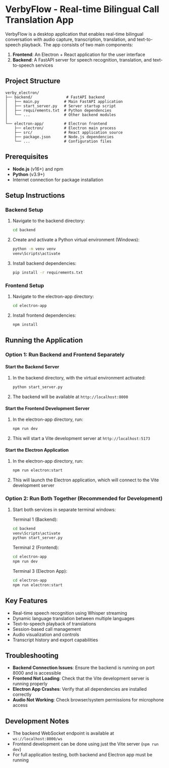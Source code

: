 # VerbyFlow - Real-time Bilingual Call Translation App

VerbyFlow is a desktop application that enables real-time bilingual conversation with audio capture, transcription, translation, and text-to-speech playback. The app consists of two main components:

1. **Frontend**: An Electron + React application for the user interface
2. **Backend**: A FastAPI server for speech recognition, translation, and text-to-speech services

## Project Structure

```
verby_electron/
├── backend/               # FastAPI backend
│   ├── main.py           # Main FastAPI application
│   ├── start_server.py   # Server startup script
│   ├── requirements.txt  # Python dependencies
│   └── ...               # Other backend modules
│
└── electron-app/         # Electron frontend
    ├── electron/         # Electron main process
    ├── src/              # React application source
    ├── package.json      # Node.js dependencies
    └── ...               # Configuration files
```

## Prerequisites

- **Node.js** (v16+) and npm
- **Python** (v3.9+)
- Internet connection for package installation

## Setup Instructions

### Backend Setup

1. Navigate to the backend directory:
   ```bash
   cd backend
   ```

2. Create and activate a Python virtual environment (Windows):
   ```bash
   python -m venv venv
   venv\Scripts\activate
   ```

3. Install backend dependencies:
   ```bash
   pip install -r requirements.txt
   ```

### Frontend Setup

1. Navigate to the electron-app directory:
   ```bash
   cd electron-app
   ```

2. Install frontend dependencies:
   ```bash
   npm install
   ```

## Running the Application

### Option 1: Run Backend and Frontend Separately

#### Start the Backend Server

1. In the backend directory, with the virtual environment activated:
   ```bash
   python start_server.py
   ```

2. The backend will be available at `http://localhost:8000`

#### Start the Frontend Development Server

1. In the electron-app directory, run:
   ```bash
   npm run dev
   ```

2. This will start a Vite development server at `http://localhost:5173`

#### Start the Electron Application

1. In the electron-app directory, run:
   ```bash
   npm run electron:start
   ```

2. This will launch the Electron application, which will connect to the Vite development server

### Option 2: Run Both Together (Recommended for Development)

1. Start both services in separate terminal windows:

   Terminal 1 (Backend):
   ```bash
   cd backend
   venv\Scripts\activate
   python start_server.py
   ```

   Terminal 2 (Frontend):
   ```bash
   cd electron-app
   npm run dev
   ```

   Terminal 3 (Electron App):
   ```bash
   cd electron-app
   npm run electron:start
   ```

## Key Features

- Real-time speech recognition using Whisper streaming
- Dynamic language translation between multiple languages
- Text-to-speech playback of translations
- Session-based call management
- Audio visualization and controls
- Transcript history and export capabilities

## Troubleshooting

- **Backend Connection Issues**: Ensure the backend is running on port 8000 and is accessible
- **Frontend Not Loading**: Check that the Vite development server is running properly
- **Electron App Crashes**: Verify that all dependencies are installed correctly
- **Audio Not Working**: Check browser/system permissions for microphone access

## Development Notes

- The backend WebSocket endpoint is available at `ws://localhost:8000/ws`
- Frontend development can be done using just the Vite server (`npm run dev`)
- For full application testing, both backend and Electron app must be running
